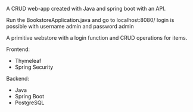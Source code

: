 A CRUD web-app created with Java and spring boot with an API.

Run the BookstoreApplication.java and go to localhost:8080/
login is possible with username admin and password admin

A primitive webstore with a login function and CRUD operations for items.

Frontend: 
- Thymeleaf
- Spring Security

Backend:
- Java
- Spring Boot
- PostgreSQL
